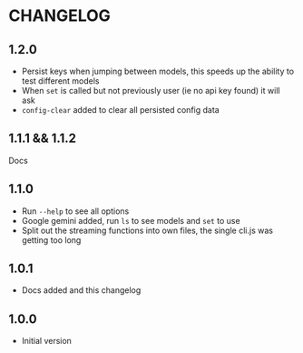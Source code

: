 # CHANGELOG

## 1.2.0
- Persist keys when jumping between models, this speeds up the ability to test different models
- When `set` is called but not previously user (ie no api key found) it will ask
- `config-clear` added to clear all persisted config data

## 1.1.1 && 1.1.2
Docs

## 1.1.0
- Run `--help` to see all options
- Google gemini added, run `ls` to see models and `set` to use
- Split out the streaming functions into own files, the single cli.js was getting too long

## 1.0.1
- Docs added and this changelog

## 1.0.0
- Initial version
